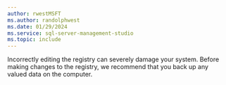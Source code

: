 ```yaml
---
author: rwestMSFT
ms.author: randolphwest
ms.date: 01/29/2024
ms.service: sql-server-management-studio
ms.topic: include
---
```

 Incorrectly editing the registry can severely damage your system. Before making changes to the registry, we recommend that you back up any valued data on the computer. 
